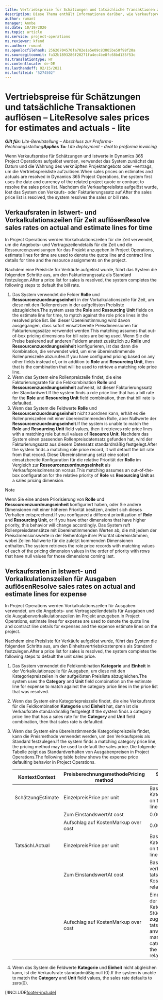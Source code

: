 ```yaml
---
title: Vertriebspreise für Schätzungen und tatsächliche Transaktionen auflösen – Lite
description: Diese Thema enthält Informationen darüber, wie Verkaufspreise in Vorkalkulationen und Istwerten aufgelöst werden.
author: rumant
manager: Annbe
ms.date: 10/19/2020
ms.topic: article
ms.service: project-operations
ms.reviewer: kfend
ms.author: rumant
ms.openlocfilehash: 25620704570fa702e1e5e09c83005be50f98f20a
ms.sourcegitcommit: fa32b1893286f20271fa4ec4be8fc68bd135f53c
ms.translationtype: HT
ms.contentlocale: de-DE
ms.lasthandoff: 02/15/2021
ms.locfileid: "5274502"
---
```

# <a name="resolve-sales-prices-for-estimates-and-actuals---lite"></a><span data-ttu-id="aff7e-103">Vertriebspreise für Schätzungen und tatsächliche Transaktionen auflösen – Lite</span><span class="sxs-lookup"><span data-stu-id="aff7e-103">Resolve sales prices for estimates and actuals - lite</span></span>

<span data-ttu-id="aff7e-104">_**Gilt für:** Lite-Bereitstellung – Abschluss zur Proforma-Rechnungsstellung_</span><span class="sxs-lookup"><span data-stu-id="aff7e-104">_**Applies To:** Lite deployment - deal to proforma invoicing_</span></span>

<span data-ttu-id="aff7e-105">Wenn Verkaufspreise für Schätzungen und Istwerte in Dynamics 365 Project Operations aufgelöst werden, verwendet das System zunächst das Datum und die Währung des verknüpften Projektangebots oder -vertrags, um die Vertriebspreisliste aufzulösen.</span><span class="sxs-lookup"><span data-stu-id="aff7e-105">When sales prices on estimates and actuals are resolved in Dynamics 365 Project Operations, the system first uses the date and currency of the related project quote or contract to resolve the sales price list.</span></span> <span data-ttu-id="aff7e-106">Nachdem die Verkaufspreisliste aufgelöst wurde, löst das System den Verkaufs- oder Fakturierungssatz auf.</span><span class="sxs-lookup"><span data-stu-id="aff7e-106">After the sales price list is resolved, the system resolves the sales or bill rate.</span></span>

## <a name="resolve-sales-rates-on-actual-and-estimate-lines-for-time"></a><span data-ttu-id="aff7e-107">Verkaufsraten in Istwert- und Vorkalkulationszeilen für Zeit auflösen</span><span class="sxs-lookup"><span data-stu-id="aff7e-107">Resolve sales rates on actual and estimate lines for time</span></span>

<span data-ttu-id="aff7e-108">In Project Operations werden Vorkalkulationszeilen für die Zeit verwendet, um die Angebots- und Vertragszeilendetails für die Zeit und die Ressourcenzuweisungen für das Projekt anzugeben.</span><span class="sxs-lookup"><span data-stu-id="aff7e-108">In Project Operations, estimate lines for time are used to denote the quote line and contract line details for time and the resource assignments on the project.</span></span>

<span data-ttu-id="aff7e-109">Nachdem eine Preisliste für Verkäufe aufgelöst wurde, führt das System die folgenden Schritte aus, um den Fakturierungssatz als Standard festzulegen.</span><span class="sxs-lookup"><span data-stu-id="aff7e-109">After a price list for sales is resolved, the system completes the following steps to default the bill rate.</span></span>

1. <span data-ttu-id="aff7e-110">Das System verwendet die Felder **Rolle** und **Ressourcenzuordnungseinheit** in der Vorkalkulationszeile für Zeit, um diese mit den Rollenpreisen in der aufgelösten Preisliste abzugleichen.</span><span class="sxs-lookup"><span data-stu-id="aff7e-110">The system uses the **Role** and **Resourcing Unit** fields on the estimate line for time, to match against the role price lines in the resolved price list.</span></span> <span data-ttu-id="aff7e-111">Bei dieser Übereinstimmung wird davon ausgegangen, dass sofort einsatzbereite Preisdimensionen für Fakturierungssätze verwendet werden.</span><span class="sxs-lookup"><span data-stu-id="aff7e-111">This matching assumes that out-of-box pricing dimensions for bill rates are being used.</span></span> <span data-ttu-id="aff7e-112">Wenn Sie die Preise basierend auf anderen Feldern anstatt zusätzlich zu **Rolle** und **Ressourcenzuordnungseinheit** konfigurieren, ist das dann die Kombination, die verwendet wird, um eine übereinstimmende Rollenpreiszeile abzurufen.</span><span class="sxs-lookup"><span data-stu-id="aff7e-112">If you have configured pricing based on any other fields instead of, or in addition to **Role** and **Resourcing Unit**, then that is the combination that will be used to retrieve a matching role price line.</span></span>
2. <span data-ttu-id="aff7e-113">Wenn das System eine Rollenpreiszeile findet, die eine Fakturierungsrate für die Feldkombination **Rolle** und **Ressourcenzuordnungseinheit** aufweist, ist dieser Fakturierungssatz der Standardwert.</span><span class="sxs-lookup"><span data-stu-id="aff7e-113">If the system finds a role price line that has a bill rate for the **Role** and **Resourcing Unit** field combination, then that bill rate is defaulted.</span></span>
3. <span data-ttu-id="aff7e-114">Wenn das System die Feldwerte **Rolle** und **Ressourcenzuordnungseinheit** nicht zuordnen kann, erhält es die Rollenpreiszeilen mit einer übereinstimmenden Rolle, aber Nullwerte der **Ressourcenzuordnungseinheit**.</span><span class="sxs-lookup"><span data-stu-id="aff7e-114">If the system is unable to match the **Role** and **Resourcing Unit** field values, then it retrieves role price lines with a matching role but null values of **Resource Unit**.</span></span> <span data-ttu-id="aff7e-115">Nachdem das System einen passenden Rollenpreisdatensatz gefunden hat, wird der Fakturierungssatz aus diesem Datensatz standardmäßig festgelegt.</span><span class="sxs-lookup"><span data-stu-id="aff7e-115">After the system finds a matching role price record, it will default the bill rate from that record.</span></span> <span data-ttu-id="aff7e-116">Diese Übereinstimmung setzt eine sofort einsatzbereite Konfiguration für die relative Priorität der **Rolle** im Vergleich zur **Ressourcenzuordnungseinheit** als Verkaufspreisdimension voraus.</span><span class="sxs-lookup"><span data-stu-id="aff7e-116">This matching assumes an out-of-the-box configuration for the relative priority of **Role** vs **Resourcing Unit** as a sales pricing dimension.</span></span>

> [!NOTE]
> <span data-ttu-id="aff7e-117">Wenn Sie eine andere Priorisierung von **Rolle** und **Ressourcenzuordnungseinheit** konfiguriert haben, oder Sie andere Dimensionen mit einer höheren Priorität besitzen, ändert sich dieses Verhalten entsprechend.</span><span class="sxs-lookup"><span data-stu-id="aff7e-117">If you configured a different prioritization of **Role** and **Resourcing Unit**, or if you have other dimensions that have higher priority, this behavior will change accordingly.</span></span> <span data-ttu-id="aff7e-118">Das System ruft Rollenpreisdatensätze mit übereinstimmenden Werten ab, die mit jedem der Preisdimensionswerte in der Reihenfolge ihrer Priorität übereinstimmen, wobei Zeilen Nullwerte für die zuletzt kommenden Dimensionen enthalten.</span><span class="sxs-lookup"><span data-stu-id="aff7e-118">The system retrieves the role price records with matching values of each of the pricing dimension values in the order of priority with rows that have null values for those dimensions coming last.</span></span>

## <a name="resolve-sales-rates-on-actual-and-estimate-lines-for-expense"></a><span data-ttu-id="aff7e-119">Verkaufsraten in Istwert- und Vorkalkulationszeilen für Ausgaben auflösen</span><span class="sxs-lookup"><span data-stu-id="aff7e-119">Resolve sales rates on actual and estimate lines for expense</span></span>

<span data-ttu-id="aff7e-120">In Project Operations werden Vorkalkulationszeilen für Ausgaben verwendet, um die Angebots- und Vertragszeilendetails für Ausgaben und die Ausgabenvorkalkulationszeilen im Projekt anzugeben.</span><span class="sxs-lookup"><span data-stu-id="aff7e-120">In Project Operations, estimate lines for expense are used to denote the quote line and contract line details for expenses and the expense estimate lines on the project.</span></span>

<span data-ttu-id="aff7e-121">Nachdem eine Preisliste für Verkäufe aufgelöst wurde, führt das System die folgenden Schritte aus, um den Einheitsvertriebskostenpreis als Standard festzulegen.</span><span class="sxs-lookup"><span data-stu-id="aff7e-121">After a price list for sales is resolved, the system completes the following steps to default the unit sales price.</span></span>

1. <span data-ttu-id="aff7e-122">Das System verwendet die Feldkombination **Kategorie** und **Einheit** in der Vorkalkulationszeile für Ausgaben, um diese mit den Kategoriepreiszeilen in der aufgelösten Preisliste abzugleichen.</span><span class="sxs-lookup"><span data-stu-id="aff7e-122">The system uses the **Category** and **Unit** field combination on the estimate line for expense to match against the category price lines in the price list that was resolved.</span></span>
2. <span data-ttu-id="aff7e-123">Wenn das System eine Kategoriepreiszeile findet, die eine Verkaufsrate für die Feldkombination **Kategorie** und **Einheit** hat, dann ist die Verkaufsrate standardmäßig festgelegt.</span><span class="sxs-lookup"><span data-stu-id="aff7e-123">If the system finds a category price line that has a sales rate for the **Category** and **Unit** field combination, then that sales rate is defaulted.</span></span>
3. <span data-ttu-id="aff7e-124">Wenn das System eine übereinstimmende Kategoriepreiszeile findet, kann die Preismethode verwendet werden, um den Verkaufspreis als Standard festzulegen.</span><span class="sxs-lookup"><span data-stu-id="aff7e-124">If the system finds a matching category price line, the pricing method may be used to default the sales price.</span></span> <span data-ttu-id="aff7e-125">Die folgende Tabelle zeigt das Standardverhalten von Ausgabenpreisen in Project Operations.</span><span class="sxs-lookup"><span data-stu-id="aff7e-125">The following table below shows the expense price defaulting behavior in Project Operations.</span></span>

    | <span data-ttu-id="aff7e-126">Kontext</span><span class="sxs-lookup"><span data-stu-id="aff7e-126">Context</span></span> | <span data-ttu-id="aff7e-127">Preisberechnungsmethode</span><span class="sxs-lookup"><span data-stu-id="aff7e-127">Pricing method</span></span> | <span data-ttu-id="aff7e-128">Standardpreis</span><span class="sxs-lookup"><span data-stu-id="aff7e-128">Price defaulted</span></span> |
    | --- | --- | --- |
    | <span data-ttu-id="aff7e-129">Schätzung</span><span class="sxs-lookup"><span data-stu-id="aff7e-129">Estimate</span></span> | <span data-ttu-id="aff7e-130">Einzelpreis</span><span class="sxs-lookup"><span data-stu-id="aff7e-130">Price per unit</span></span> | <span data-ttu-id="aff7e-131">Basierend auf der Kategoriepreiszeile</span><span class="sxs-lookup"><span data-stu-id="aff7e-131">Based on the category price line</span></span> |
    | &nbsp; | <span data-ttu-id="aff7e-132">Zum Einstandswert</span><span class="sxs-lookup"><span data-stu-id="aff7e-132">At cost</span></span> | <span data-ttu-id="aff7e-133">0.00</span><span class="sxs-lookup"><span data-stu-id="aff7e-133">0.00</span></span> |
    | &nbsp; | <span data-ttu-id="aff7e-134">Aufschlag auf Kosten</span><span class="sxs-lookup"><span data-stu-id="aff7e-134">Markup over cost</span></span> | <span data-ttu-id="aff7e-135">0.00</span><span class="sxs-lookup"><span data-stu-id="aff7e-135">0.00</span></span> |
    | <span data-ttu-id="aff7e-136">Tatsächl.</span><span class="sxs-lookup"><span data-stu-id="aff7e-136">Actual</span></span> | <span data-ttu-id="aff7e-137">Einzelpreis</span><span class="sxs-lookup"><span data-stu-id="aff7e-137">Price per unit</span></span> | <span data-ttu-id="aff7e-138">Basierend auf der Kategoriepreiszeile</span><span class="sxs-lookup"><span data-stu-id="aff7e-138">Based on the category price line</span></span> |
    | &nbsp; | <span data-ttu-id="aff7e-139">Zum Einstandswert</span><span class="sxs-lookup"><span data-stu-id="aff7e-139">At cost</span></span> | <span data-ttu-id="aff7e-140">Basierend auf den damit verbundenen tatsächlichen Kosten</span><span class="sxs-lookup"><span data-stu-id="aff7e-140">Based on the related cost actual</span></span> |
    | &nbsp; | <span data-ttu-id="aff7e-141">Aufschlag auf Kosten</span><span class="sxs-lookup"><span data-stu-id="aff7e-141">Markup over cost</span></span> | <span data-ttu-id="aff7e-142">Einen Aufschlag gemäß der Preiszeile der Kategorie auf den Stückkostensatz der zugehörigen tatsächlichen Kosten anwenden</span><span class="sxs-lookup"><span data-stu-id="aff7e-142">Apply a markup as defined by the category price line on the unit cost rate of the related cost actual</span></span> |

4. <span data-ttu-id="aff7e-143">Wenn das System die Feldwerte **Kategorie** und **Einheit** nicht abgleichen kann, ist die Verkaufsrate standardmäßig null (0).</span><span class="sxs-lookup"><span data-stu-id="aff7e-143">If the system is unable to match the **Category** and **Unit** field values, the sales rate defaults to zero(0).</span></span>


[!INCLUDE[footer-include](../../includes/footer-banner.md)]